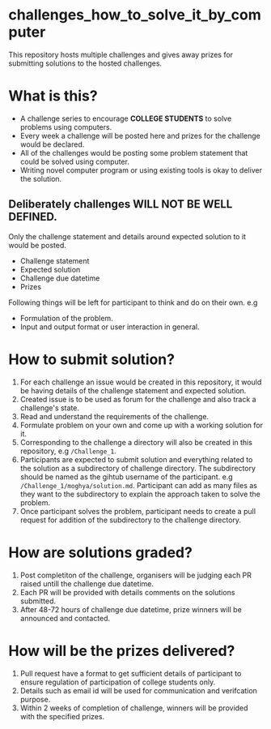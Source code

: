 # challenges_how_to_solve_it_by_computer
This repository hosts multiple challenges and gives away prizes for submitting solutions to the hosted challenges.

# What is this?
- A challenge series to encourage <b>COLLEGE STUDENTS</b> to solve problems using computers.
- Every week a challenge will be posted here and prizes for the challenge would be declared.  
- All of the challenges would be posting some problem statement that could be solved using computer.  
- Writing novel computer program or using existing tools is okay to deliver the solution.

## Deliberately challenges WILL NOT BE WELL DEFINED.  
Only the challenge statement and details around expected solution to it would be posted. 
 * Challenge statement
 * Expected solution
 * Challenge due datetime
 * Prizes

Following things will be left for participant to think and do on their own.
e.g
- Formulation of the problem.
- Input and output format or user interaction in general.

# How to submit solution?
1. For each challenge an issue would be created in this repository, it would be having details of the challenge statement and expected solution.
3. Created issue is to be used as forum for the challenge and also track a challenge's state.
3. Read and understand the requirements of the challenge.
3. Formulate problem on your own and come up with a working solution for it.
2. Corresponding to the challenge a directory will also be created in this repository, e.g `/Challenge_1`.
3. Participants are expected to submit solution and everything related to the solution as a subdirectory of challenge directory. The subdirectory should be named as the gihtub username of the participant. e.g `/Challenge_1/moghya/solution.md`.
Participant can add as many files as they want to the subdirectory to explain the approach taken to solve the problem.
4. Once participant solves the problem, participant needs to create a pull request for addition of the subdirectory to the challenge directory.


# How are solutions graded?
1. Post completiton of the challenge, organisers will be judging each PR raised untill the challenge due datetime.
2. Each PR will be provided with details comments on the solutions submitted.
3. After 48-72 hours of challenge due datetime, prize winners will be announced and contacted.

# How will be the prizes delivered?
1. Pull request have a format to get sufficient details of participant to ensure regulation of participation of college students only.
2. Details such as email id will be used for communication and verifcation purpose.
3. Within 2 weeks of completion of challenge, winners will be provided with the specified prizes.
